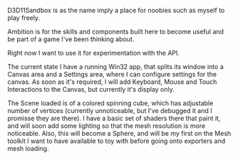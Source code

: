 D3D11Sandbox is as the name imply a place for noobies such as myself to play freely.

Ambition is for the skills and components built here to become useful and be part of a game I've been thinking about.

Right now I want to use it for experimentation with the API.

The current state I have a running Win32 app, that splits its window into a Canvas area and a Settings area, where I can configure settings for the canvas. As soon as it's required,
I will add Keyboard, Mouse and Touch Interactions to the Canvas, but currently it's display only.

The Scene loaded is of a colored spinning cube, which has adjustable number of vertices (currently unnoticeable, but I've debugged it and I promisse they are there). I have a basic
set of shaders there that paint it, and will soon add some lighting so that the mesh resolution is more noticeable. Also, this will become a Sphere, and will be my first on the Mesh
toolkit I want to have available to toy with before going onto exporters and mesh loading.
